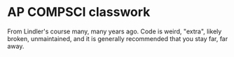 # AP COMPSCI classwork

From Lindler's course many, many years ago.  Code is weird, "extra", likely broken, unmaintained, and it is generally recommended that you stay far, far away.
